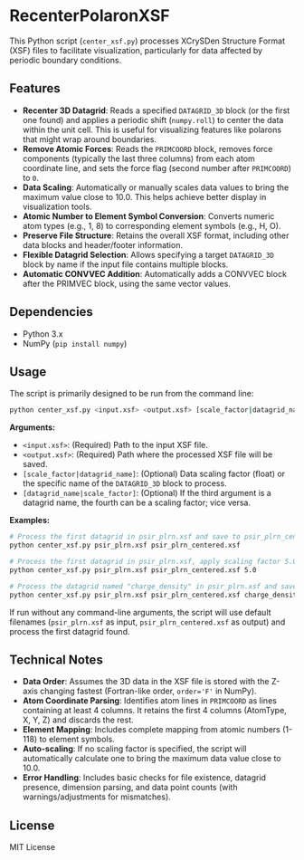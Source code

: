 # RecenterPolaronXSF

This Python script (`center_xsf.py`) processes XCrySDen Structure Format (XSF) files to facilitate visualization, particularly for data affected by periodic boundary conditions.

## Features

* **Recenter 3D Datagrid**: Reads a specified `DATAGRID_3D` block (or the first one found) and applies a periodic shift (`numpy.roll`) to center the data within the unit cell. This is useful for visualizing features like polarons that might wrap around boundaries.
* **Remove Atomic Forces**: Reads the `PRIMCOORD` block, removes force components (typically the last three columns) from each atom coordinate line, and sets the force flag (second number after `PRIMCOORD`) to `0`.
* **Data Scaling**: Automatically or manually scales data values to bring the maximum value close to 10.0. This helps achieve better display in visualization tools.
* **Atomic Number to Element Symbol Conversion**: Converts numeric atom types (e.g., 1, 8) to corresponding element symbols (e.g., H, O).
* **Preserve File Structure**: Retains the overall XSF format, including other data blocks and header/footer information.
* **Flexible Datagrid Selection**: Allows specifying a target `DATAGRID_3D` block by name if the input file contains multiple blocks.
* **Automatic CONVVEC Addition**: Automatically adds a CONVVEC block after the PRIMVEC block, using the same vector values.

## Dependencies

* Python 3.x
* NumPy (`pip install numpy`)

## Usage

The script is primarily designed to be run from the command line:

```bash
python center_xsf.py <input.xsf> <output.xsf> [scale_factor|datagrid_name] [datagrid_name|scale_factor]
```

**Arguments:**

* `<input.xsf>`: (Required) Path to the input XSF file.
* `<output.xsf>`: (Required) Path where the processed XSF file will be saved.
* `[scale_factor|datagrid_name]`: (Optional) Data scaling factor (float) or the specific name of the `DATAGRID_3D` block to process.
* `[datagrid_name|scale_factor]`: (Optional) If the third argument is a datagrid name, the fourth can be a scaling factor; vice versa.

**Examples:**

```bash
# Process the first datagrid in psir_plrn.xsf and save to psir_plrn_centered.xsf
python center_xsf.py psir_plrn.xsf psir_plrn_centered.xsf

# Process the first datagrid in psir_plrn.xsf, apply scaling factor 5.0, and save to psir_plrn_centered.xsf
python center_xsf.py psir_plrn.xsf psir_plrn_centered.xsf 5.0

# Process the datagrid named "charge_density" in psir_plrn.xsf and save to psir_plrn_centered.xsf
python center_xsf.py psir_plrn.xsf psir_plrn_centered.xsf charge_density
```

If run without any command-line arguments, the script will use default filenames (`psir_plrn.xsf` as input, `psir_plrn_centered.xsf` as output) and process the first datagrid found.

## Technical Notes

* **Data Order**: Assumes the 3D data in the XSF file is stored with the Z-axis changing fastest (Fortran-like order, `order='F'` in NumPy).
* **Atom Coordinate Parsing**: Identifies atom lines in `PRIMCOORD` as lines containing at least 4 columns. It retains the first 4 columns (AtomType, X, Y, Z) and discards the rest.
* **Element Mapping**: Includes complete mapping from atomic numbers (1-118) to element symbols.
* **Auto-scaling**: If no scaling factor is specified, the script will automatically calculate one to bring the maximum data value close to 10.0.
* **Error Handling**: Includes basic checks for file existence, datagrid presence, dimension parsing, and data point counts (with warnings/adjustments for mismatches).

## License

MIT License
